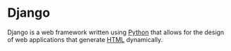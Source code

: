 # Django


Django is a web framework written using [Python](/wiki/Python) that allows for the design of web applications that generate [HTML](/wiki/HTML) dynamically.

